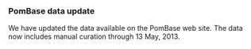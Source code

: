### PomBase data update

We have updated the data available on the PomBase web site. The data now
includes manual curation through 13 May, 2013.
